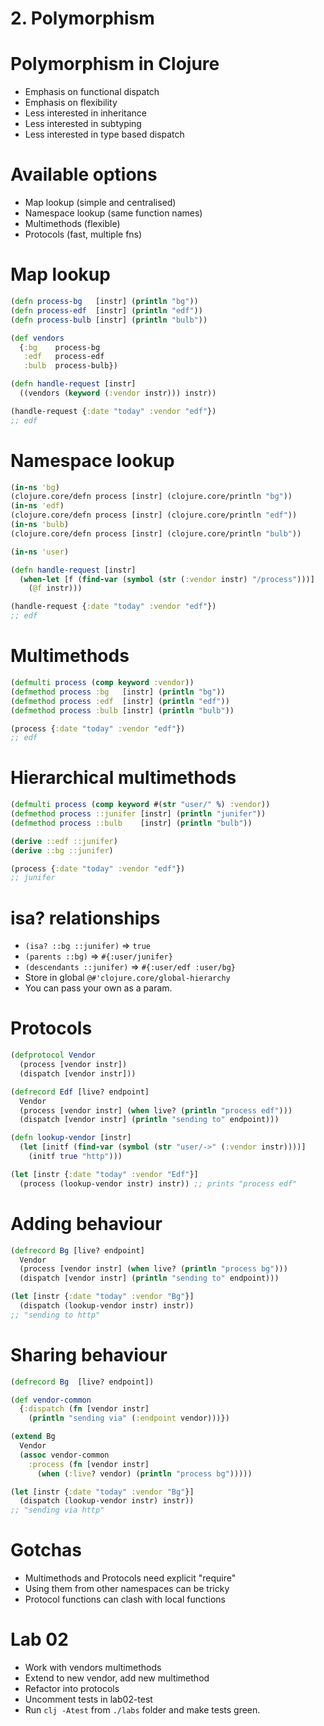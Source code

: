 # 2. Polymorphism

# Polymorphism in Clojure

* Emphasis on functional dispatch
* Emphasis on flexibility
* Less interested in inheritance
* Less interested in subtyping
* Less interested in type based dispatch

# Available options

* Map lookup (simple and centralised)
* Namespace lookup (same function names)
* Multimethods (flexible)
* Protocols (fast, multiple fns)

# Map lookup

```clojure
(defn process-bg   [instr] (println "bg"))
(defn process-edf  [instr] (println "edf"))
(defn process-bulb [instr] (println "bulb"))

(def vendors
  {:bg    process-bg
   :edf   process-edf
   :bulb  process-bulb})

(defn handle-request [instr]
  ((vendors (keyword (:vendor instr))) instr))

(handle-request {:date "today" :vendor "edf"})
;; edf
```

# Namespace lookup

```clojure
(in-ns 'bg)
(clojure.core/defn process [instr] (clojure.core/println "bg"))
(in-ns 'edf)
(clojure.core/defn process [instr] (clojure.core/println "edf"))
(in-ns 'bulb)
(clojure.core/defn process [instr] (clojure.core/println "bulb"))

(in-ns 'user)

(defn handle-request [instr]
  (when-let [f (find-var (symbol (str (:vendor instr) "/process")))]
    (@f instr)))

(handle-request {:date "today" :vendor "edf"})
;; edf
```

# Multimethods

```clojure
(defmulti process (comp keyword :vendor))
(defmethod process :bg   [instr] (println "bg"))
(defmethod process :edf  [instr] (println "edf"))
(defmethod process :bulb [instr] (println "bulb"))

(process {:date "today" :vendor "edf"})
;; edf
```

# Hierarchical multimethods

```clojure
(defmulti process (comp keyword #(str "user/" %) :vendor))
(defmethod process ::junifer [instr] (println "junifer"))
(defmethod process ::bulb    [instr] (println "bulb"))

(derive ::edf ::junifer)
(derive ::bg ::junifer)

(process {:date "today" :vendor "edf"})
;; junifer
```

# isa? relationships

* `(isa? ::bg ::junifer)` => `true`
* `(parents ::bg)` => `#{:user/junifer}`
* `(descendants ::junifer)` => `#{:user/edf :user/bg}`
* Store in global `@#'clojure.core/global-hierarchy`
* You can pass your own as a param.

# Protocols

```clojure
(defprotocol Vendor
  (process [vendor instr])
  (dispatch [vendor instr]))

(defrecord Edf [live? endpoint]
  Vendor
  (process [vendor instr] (when live? (println "process edf")))
  (dispatch [vendor instr] (println "sending to" endpoint)))

(defn lookup-vendor [instr]
  (let [initf (find-var (symbol (str "user/->" (:vendor instr))))]
    (initf true "http")))

(let [instr {:date "today" :vendor "Edf"}]
  (process (lookup-vendor instr) instr)) ;; prints "process edf"
```

# Adding behaviour

```clojure
(defrecord Bg [live? endpoint]
  Vendor
  (process [vendor instr] (when live? (println "process bg")))
  (dispatch [vendor instr] (println "sending to" endpoint)))

(let [instr {:date "today" :vendor "Bg"}]
  (dispatch (lookup-vendor instr) instr))
;; "sending to http"
```

# Sharing behaviour

```clojure
(defrecord Bg  [live? endpoint])

(def vendor-common
  {:dispatch (fn [vendor instr]
    (println "sending via" (:endpoint vendor)))})

(extend Bg
  Vendor
  (assoc vendor-common
    :process (fn [vendor instr]
      (when (:live? vendor) (println "process bg")))))

(let [instr {:date "today" :vendor "Bg"}]
  (dispatch (lookup-vendor instr) instr))
;; "sending via http"
```

# Gotchas

* Multimethods and Protocols need explicit "require"
* Using them from other namespaces can be tricky
* Protocol functions can clash with local functions

# Lab 02

* Work with vendors multimethods
* Extend to new vendor, add new multimethod
* Refactor into protocols
* Uncomment tests in lab02-test
* Run `clj -Atest` from `./labs` folder and make tests green.
